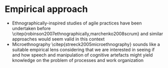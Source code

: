 
# Empirical approach

- Ethnographically-inspired studies of agile practices have been undertaken before \citep{robinson2007ethnographically,marchenko2008scrum} and similar approaches would seem valid in this context
- Microethnography \citep{streeck2005microethnography} sounds like a suitable empirical lens considering that we are interested in seeing if and how speech and manipulation of cognitive artefacts might yield knowledge on the problem of processes and work organization
